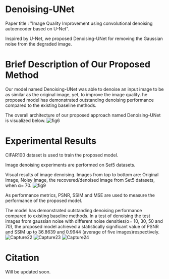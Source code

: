 # Denoising-UNet
Paper title : "Image Quality Improvement using convolutional denoising autoencoder based on U-Net".

Inspired by U-Net, we proposed Denoising-UNet for removing the Gaussian noise from the degraded image.
# Brief Description of Our Proposed Method
Our model named Denoising-UNet was able to denoise an input image to be as similar as the original image, yet, to improve the image quality. he proposed model has demonstrated outstanding denoising performance compared to the existing baseline methods.

The overall architecture of our proposed approach named Denoising-UNet is visualized below.
![fig6](https://user-images.githubusercontent.com/61737618/169706773-ca9523bd-0413-4f74-8b62-91fdd7192467.PNG)
# Experimental Results
CIFAR100 dataset is used to train the proposed model. 

Image denoising experiments are performed on Set5 datasets.

Visual results of image denoising. Images from top to bottom are: Original Image, Noisy Image, the recovered/denoised image from Set5 datasets, when α= 70.
![fig9](https://user-images.githubusercontent.com/61737618/169706904-791431fd-ed8d-4275-8a10-3f0d2e8a98ec.PNG)

As performance metrics, PSNR, SSIM and MSE are used to measure the performance of the proposed model. 

The model has demonstrated outstanding denoising performance compared to existing baseline methods.  In a test of denoising the test images from gaussian noise with different noise densities(α= 10, 30, 50 and 70), the proposed model achieved a statistically significant value of PSNR and SSIM up to 36.8639 and 0.9944 (average of five images)respectively. 
![Capture22](https://user-images.githubusercontent.com/61737618/169709918-8346d869-7e06-428f-aec6-b37343066c79.PNG)
![Capture23](https://user-images.githubusercontent.com/61737618/169709922-7e8405f0-2b02-4ddf-aee1-8c9330473ae2.PNG)
![Capture24](https://user-images.githubusercontent.com/61737618/169709923-a571da9a-3355-45db-8f99-2c86d041aa87.PNG)



# Citation
Will be updated soon.
